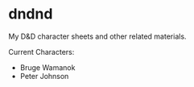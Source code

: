# dndnd
My D&amp;D character sheets and other related materials.

Current Characters:
- Bruge Wamanok
- Peter Johnson
